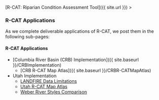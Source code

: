 [R-CAT: Riparian Condition Assessment Tool]({{ site.url }})‎ >

### R-CAT Applications

As we complete deliverable applications of R-CAT, we post them in the following sub-pages:

#### R-CAT Applications

- [Columbia River Basin (CRB) Implementation]({{ site.baseurl }}/CRBImplementation)
  - [CRB R-CAT Map Atlas]({{ site.baseurl }}/CRBR-CATMapAtlas)
- Utah Implementation
  - [LANDFIRE Data Limitations](http://etal.joewheaton.org/rcat/r-cat-applications/utah/data-limitations)
  - [Utah R-CAT Map Atlas](http://etal.joewheaton.org/rcat/r-cat-applications/utah/map-atlas)
  - [Weber River Styles Comparison](http://etal.joewheaton.org/rcat/r-cat-applications/utah/weber-river-styles-comparison)